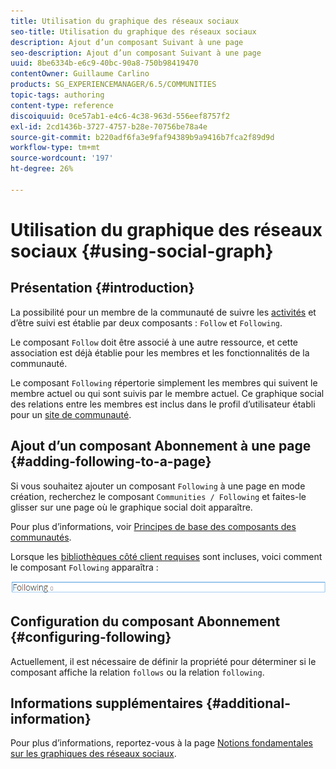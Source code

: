 ```yaml
---
title: Utilisation du graphique des réseaux sociaux
seo-title: Utilisation du graphique des réseaux sociaux
description: Ajout d’un composant Suivant à une page
seo-description: Ajout d’un composant Suivant à une page
uuid: 8be6334b-e6c9-40bc-90a8-750b98419470
contentOwner: Guillaume Carlino
products: SG_EXPERIENCEMANAGER/6.5/COMMUNITIES
topic-tags: authoring
content-type: reference
discoiquuid: 0ce57ab1-e4c6-4c38-963d-556eef8757f2
exl-id: 2cd1436b-3727-4757-b28e-70756be78a4e
source-git-commit: b220adf6fa3e9faf94389b9a9416b7fca2f89d9d
workflow-type: tm+mt
source-wordcount: '197'
ht-degree: 26%

---
```


# Utilisation du graphique des réseaux sociaux {#using-social-graph}

## Présentation {#introduction}

La possibilité pour un membre de la communauté de suivre les [activités](activities.md) et d’être suivi est établie par deux composants : `Follow` et `Following`.

Le composant `Follow` doit être associé à une autre ressource, et cette association est déjà établie pour les membres et les fonctionnalités de la communauté.

Le composant `Following` répertorie simplement les membres qui suivent le membre actuel ou qui sont suivis par le membre actuel. Ce graphique social des relations entre les membres est inclus dans le profil d’utilisateur établi pour un [site de communauté](overview.md#communitiessites).

## Ajout d’un composant Abonnement à une page {#adding-following-to-a-page}

Si vous souhaitez ajouter un composant `Following` à une page en mode création, recherchez le composant `Communities / Following` et faites-le glisser sur une page où le graphique social doit apparaître.

Pour plus d’informations, voir [Principes de base des composants des communautés](basics.md).

Lorsque les [bibliothèques côté client requises](essentials-socialgraph.md#essentials-for-client-side) sont incluses, voici comment le composant `Following` apparaîtra :

![détails](assets/following.png)

## Configuration du composant Abonnement {#configuring-following}

Actuellement, il est nécessaire de définir la propriété pour déterminer si le composant affiche la relation `follows` ou la relation `following`.

## Informations supplémentaires {#additional-information}

Pour plus d’informations, reportez-vous à la page [Notions fondamentales sur les graphiques des réseaux sociaux](essentials-socialgraph.md).
